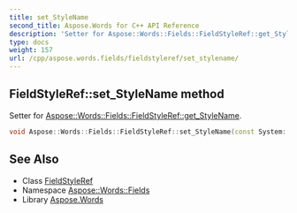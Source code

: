 ```yaml
---
title: set_StyleName
second_title: Aspose.Words for C++ API Reference
description: 'Setter for Aspose::Words::Fields::FieldStyleRef::get_StyleName.'
type: docs
weight: 157
url: /cpp/aspose.words.fields/fieldstyleref/set_stylename/
---
```

## FieldStyleRef::set_StyleName method


Setter for [Aspose::Words::Fields::FieldStyleRef::get_StyleName](../get_stylename/).

```cpp
void Aspose::Words::Fields::FieldStyleRef::set_StyleName(const System::String &value)
```

## See Also

* Class [FieldStyleRef](../)
* Namespace [Aspose::Words::Fields](../../)
* Library [Aspose.Words](../../../)
